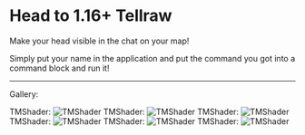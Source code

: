 # Head to 1.16+ Tellraw
Make your head visible in the chat on your map!

Simply put your name in the application and put the command you got into a command block and run it!

---
Gallery:

TMShader: ![TMShader](https://i.ibb.co/SydVhzX/TMShader.png "TMShader")
TMShader: ![TMShader](https://i.ibb.co/SydVhzX/TMShader.png "TMShader")
TMShader: ![TMShader](https://i.ibb.co/SydVhzX/TMShader.png "TMShader")
TMShader: ![TMShader](https://i.ibb.co/SydVhzX/TMShader.png "TMShader")
TMShader: ![TMShader](https://i.ibb.co/SydVhzX/TMShader.png "TMShader")
TMShader: ![TMShader](https://i.ibb.co/SydVhzX/TMShader.png "TMShader")
